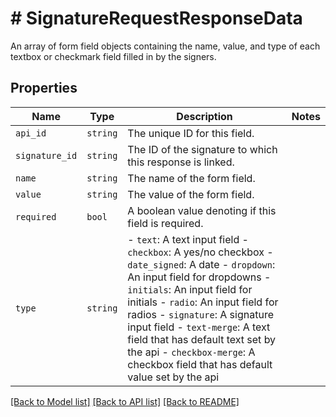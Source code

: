 # # SignatureRequestResponseData

An array of form field objects containing the name, value, and type of
each textbox or checkmark field filled in by the signers.

## Properties

Name | Type | Description | Notes
------------ | ------------- | ------------- | -------------
| `api_id` | ```string``` |  The unique ID for this field.  |  |
| `signature_id` | ```string``` |  The ID of the signature to which this response is linked.  |  |
| `name` | ```string``` |  The name of the form field.  |  |
| `value` | ```string``` |  The value of the form field.  |  |
| `required` | ```bool``` |  A boolean value denoting if this field is required.  |  |
| `type` | ```string``` |  - `text`: A text input field - `checkbox`: A yes/no checkbox - `date_signed`: A date - `dropdown`: An input field for dropdowns - `initials`: An input field for initials - `radio`: An input field for radios - `signature`: A signature input field - `text-merge`: A text field that has default text set by the api - `checkbox-merge`: A checkbox field that has default value set by the api  |  |

[[Back to Model list]](../../README.md#models) [[Back to API list]](../../README.md#endpoints) [[Back to README]](../../README.md)
